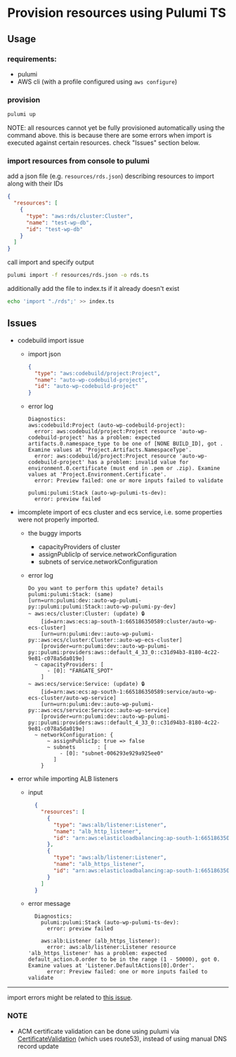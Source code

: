 # Provision resources using Pulumi TS

## Usage

### requirements:

- pulumi
- AWS cli (with a profile configured using `aws configure`)

### provision

```sh
pulumi up
```

NOTE: all resources cannot yet be fully provisioned automatically using the command above. this is because there are some errors when import is executed against certain resources. check "Issues" section below.

### import resources from console to pulumi

add a json file (e.g. `resources/rds.json`) describing resources to import along with their IDs

```json
{
  "resources": [
    {
      "type": "aws:rds/cluster:Cluster",
      "name": "test-wp-db",
      "id": "test-wp-db"
    }
  ]
}
```

call import and specify output

```sh
pulumi import -f resources/rds.json -o rds.ts
```

additionally add the file to index.ts if it already doesn't exist

```sh
echo 'import "./rds";' >> index.ts
```

## Issues

- codebuild import issue

  - import json

    ```json
    {
      "type": "aws:codebuild/project:Project",
      "name": "auto-wp-codebuild-project",
      "id": "auto-wp-codebuild-project"
    }
    ```

  - error log

    ```log
    Diagnostics:
    aws:codebuild:Project (auto-wp-codebuild-project):
      error: aws:codebuild/project:Project resource 'auto-wp-codebuild-project' has a problem: expected artifacts.0.namespace_type to be one of [NONE BUILD_ID], got . Examine values at 'Project.Artifacts.NamespaceType'.
      error: aws:codebuild/project:Project resource 'auto-wp-codebuild-project' has a problem: invalid value for environment.0.certificate (must end in .pem or .zip). Examine values at 'Project.Environment.Certificate'.
      error: Preview failed: one or more inputs failed to validate

    pulumi:pulumi:Stack (auto-wp-pulumi-ts-dev):
      error: preview failed
    ```

- imcomplete import of ecs cluster and ecs service, i.e. some properties were not properly imported.
  - the buggy imports
    - capacityProviders of cluster
    - assignPublicIp of service.networkConfiguration
    - subnets of service.networkConfiguration

  - error log

    ```log
    Do you want to perform this update? details
    pulumi:pulumi:Stack: (same)
    [urn=urn:pulumi:dev::auto-wp-pulumi-py::pulumi:pulumi:Stack::auto-wp-pulumi-py-dev]
    ~ aws:ecs/cluster:Cluster: (update) 🔒
        [id=arn:aws:ecs:ap-south-1:665186350589:cluster/auto-wp-ecs-cluster]
        [urn=urn:pulumi:dev::auto-wp-pulumi-py::aws:ecs/cluster:Cluster::auto-wp-ecs-cluster]
        [provider=urn:pulumi:dev::auto-wp-pulumi-py::pulumi:providers:aws::default_4_33_0::c31d94b3-8180-4c22-9e81-c078a5da019e]
      ~ capacityProviders: [
          - [0]: "FARGATE_SPOT"
        ]
    ~ aws:ecs/service:Service: (update) 🔒
        [id=arn:aws:ecs:ap-south-1:665186350589:service/auto-wp-ecs-cluster/auto-wp-service]
        [urn=urn:pulumi:dev::auto-wp-pulumi-py::aws:ecs/service:Service::auto-wp-service]
        [provider=urn:pulumi:dev::auto-wp-pulumi-py::pulumi:providers:aws::default_4_33_0::c31d94b3-8180-4c22-9e81-c078a5da019e]
      ~ networkConfiguration: {
          ~ assignPublicIp: true => false
          ~ subnets       : [
              - [0]: "subnet-006293e929a925ee0"
            ]
        }
    ```

- error while importing ALB listeners
  - input
    ```json
      {
        "resources": [
          {
            "type": "aws:alb/listener:Listener",
            "name": "alb_http_listener",
            "id": "arn:aws:elasticloadbalancing:ap-south-1:665186350589:listener/app/auto-wp-lb/b87b54e3e997047e/3b80524390559133"
          },
          {
            "type": "aws:alb/listener:Listener",
            "name": "alb_https_listener",
            "id": "arn:aws:elasticloadbalancing:ap-south-1:665186350589:listener/app/auto-wp-lb/b87b54e3e997047e/18299061c4c261c5"
          }
        ]
      }    
    ```
  - error message
    ```log
      Diagnostics:
        pulumi:pulumi:Stack (auto-wp-pulumi-ts-dev):
          error: preview failed
      
        aws:alb:Listener (alb_https_listener):
          error: aws:alb/listener:Listener resource 'alb_https_listener' has a problem: expected default_action.0.order to be in the range (1 - 50000), got 0. Examine values at 'Listener.DefaultActions[0].Order'.
          error: Preview failed: one or more inputs failed to validate      
    ```

---

import errors might be related to [this issue](https://github.com/pulumi/pulumi/issues/6146).

### NOTE

- ACM certificate validation can be done using pulumi via [CertificateValidation](https://www.pulumi.com/registry/packages/aws/api-docs/acm/certificatevalidation/) (which uses route53), instead of using manual DNS record update


